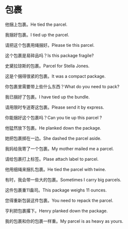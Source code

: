 # 包裹

<p><span class="chinese">他捆上包裹。</span><span class="english">He tied the parcel.</span></p>

<p><span class="chinese">我捆好包裹。</span><span class="english">I tied up the parcel.</span></p>

<p><span class="chinese">请把这个包裹用绳捆好。</span><span class="english">Please tie this parcel.</span></p>

<p><span class="chinese">这个包裹是易碎品吗？</span><span class="english">Is this package fragile?</span></p>

<p><span class="chinese">史黛拉琼斯的包裹。</span><span class="english">Parcel for Stella Jones.</span></p>

<p><span class="chinese">这是个捆得很紧的包裹。</span><span class="english">It was a compact package.</span></p>

<p><span class="chinese">你包裹里需要带上些什么东西？</span><span class="english">What do you need to pack?</span></p>

<p><span class="chinese">我已捆好了包裹。</span><span class="english">I have tied up the bundle.</span></p>

<p><span class="chinese">请用限时专送寄这包裹。</span><span class="english">Please send it by express.</span></p>

<p><span class="chinese">你能捆好这个包裹吗？</span><span class="english">Can you tie up this parcel ?</span></p>

<p><span class="chinese">他猛然放下包裹。</span><span class="english">He planked down the package.</span></p>

<p><span class="chinese">她把包裹掷在一边。</span><span class="english">She dashed the parcel aside.</span></p>

<p><span class="chinese">我妈给我寄了一个包裹。</span><span class="english">My mother mailed me a parcel.</span></p>

<p><span class="chinese">请给包裹打上标签。</span><span class="english">Plase attach label to parcel.</span></p>

<p><span class="chinese">他用细绳来捆扎包裹。</span><span class="english">He tied the parcel with twine.</span></p>

<p><span class="chinese">有时，我会带一些大的包裹。</span><span class="english">Sometimes I carry big parcels.</span></p>

<p><span class="chinese">这件包裹重11盎司。</span><span class="english">This package weighs 11 ounces.</span></p>

<p><span class="chinese">您得重新包装这件包裹。</span><span class="english">You need to repack the parcel.</span></p>

<p><span class="chinese">亨利把包裹撂下。</span><span class="english">Henry planked down the package.</span></p>

<p><span class="chinese">我的包裹和你的包裹一样重。</span><span class="english">My parcel is as heavy as yours.</span></p>

